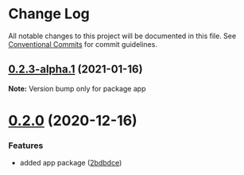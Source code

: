 # Change Log

All notable changes to this project will be documented in this file.
See [Conventional Commits](https://conventionalcommits.org) for commit guidelines.

## [0.2.3-alpha.1](https://github.com/5cube/lerna-test/compare/v0.2.3-alpha.0...v0.2.3-alpha.1) (2021-01-16)

**Note:** Version bump only for package app





# [0.2.0](https://github.com/5cube/lerna-test/compare/v0.1.1...v0.2.0) (2020-12-16)


### Features

* added app package ([2bdbdce](https://github.com/5cube/lerna-test/commit/2bdbdce227b6d1a3e4f33559c206668f928a1147))
